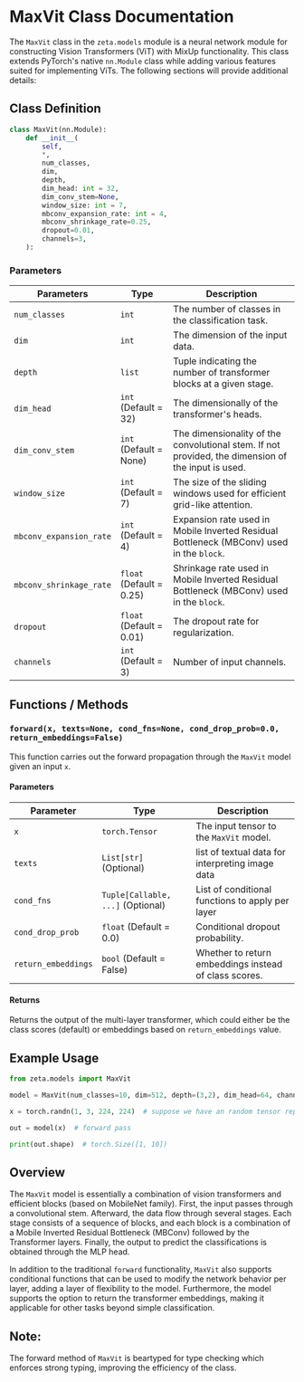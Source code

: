 # MaxVit Class Documentation

The `MaxVit` class in the `zeta.models` module is a neural network module for constructing Vision Transformers (ViT) with MixUp functionality. This class extends PyTorch's native `nn.Module` class while adding various features suited for implementing ViTs. The following sections will provide additional details:

## Class Definition

```python
class MaxVit(nn.Module):
    def __init__(
        self,
        *,
        num_classes,
        dim,
        depth,
        dim_head: int = 32,
        dim_conv_stem=None,
        window_size: int = 7,
        mbconv_expansion_rate: int = 4,
        mbconv_shrinkage_rate=0.25,
        dropout=0.01,
        channels=3,
    ):
```

### Parameters
| Parameters            |          Type        |                                                                                                                            Description                                             |
|-----------------------|-------------------------|---------------------------------------------------------------------------------------------------------------------------------------------------------------------------------|
| `num_classes`       | `int`                | The number of classes in the classification task.                                                                                                                                                |
| `dim`               | `int`                | The dimension of the input data.                                                                                                 |
| `depth`             | `list`               | Tuple indicating the number of transformer blocks at a given stage.    |
| `dim_head`           | `int` (Default = 32) |  The dimensionally of the transformer's heads.                                     |
| `dim_conv_stem`    | `int` (Default = None)| The dimensionality of the convolutional stem. If not provided, the dimension of the input is used. |
| `window_size`        | `int` (Default = 7)  | The size of the sliding windows used for efficient grid-like attention. |
| `mbconv_expansion_rate` | `int` (Default = 4) | Expansion rate used in Mobile Inverted Residual Bottleneck (MBConv) used in the `block`. |
| `mbconv_shrinkage_rate` | `float` (Default = 0.25) | Shrinkage rate used in Mobile Inverted Residual Bottleneck (MBConv) used in the `block`. |
| `dropout`            | `float` (Default = 0.01) | The dropout rate for regularization.                         |
| `channels`           | `int`   (Default = 3) | Number of input channels.                                     |

## Functions / Methods

### `forward(x, texts=None, cond_fns=None, cond_drop_prob=0.0, return_embeddings=False)`

This function carries out the forward propagation through the `MaxVit` model given an input `x`. 

#### Parameters 
| Parameter            |          Type        |                                                                                                                            Description                                             |
|-----------------------|-------------------------|---------------------------------------------------------------------------------------------------------------------------------------------------------------------------------|
| `x`                    | `torch.Tensor`       | The input tensor to the `MaxVit` model.                                                                                                     |
| `texts`                |`List[str]` (Optional)| list of textual data for interpreting image data |
| `cond_fns`           |`Tuple[Callable, ...]` (Optional)|  List of conditional functions to apply per layer |
| `cond_drop_prob` |`float` (Default = 0.0) | Conditional dropout probability. |
| `return_embeddings` |`bool` (Default = False) | Whether to return embeddings instead of class scores.|

#### Returns
Returns the output of the multi-layer transformer, which could either be the class scores (default) or embeddings based on `return_embeddings` value.

## Example Usage

```python
from zeta.models import MaxVit

model = MaxVit(num_classes=10, dim=512, depth=(3,2), dim_head=64, channels=3)

x = torch.randn(1, 3, 224, 224)  # suppose we have an random tensor representing an image

out = model(x)  # forward pass

print(out.shape)  # torch.Size([1, 10])
```

## Overview

The `MaxVit` model is essentially a combination of vision transformers and efficient blocks (based on MobileNet family). First, the input passes through a convolutional stem. Afterward, the data flow through several stages. Each stage consists of a sequence of blocks, and each block is a combination of a Mobile Inverted Residual Bottleneck (MBConv) followed by the Transformer layers. Finally, the output to predict the classifications is obtained through the MLP head. 

In addition to the traditional `forward` functionality, `MaxVit` also supports conditional functions that can be used to modify the network behavior per layer, adding a layer of flexibility to the model. Furthermore, the model supports the option to return the transformer embeddings, making it applicable for other tasks beyond simple classification.

## Note:
The forward method of `MaxVit` is beartyped for type checking which enforces strong typing, improving the efficiency of the class.
